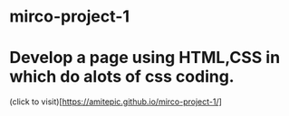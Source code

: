 # mirco-project-1
# Develop a page using HTML,CSS in  which do alots of css coding.
(click to visit)[https://amitepic.github.io/mirco-project-1/]
